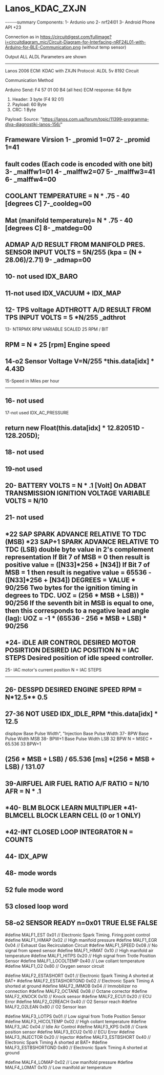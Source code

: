 # Lanos_KDAC_ZXJN

------summary
Components:
1- Ardunio uno
2- nrf24l01
3- Android Phone API +23

Connection as in https://circuitdigest.com/fullimage?i=circuitdiagram_mic/Circuit-Diagram-for-Interfacing-nRF24L01-with-Arduino-for-BLE-Communication.png
(without temp sensor)

Output
ALL ALDL Parameters are shown

----------------------------
Lanos 2006
ECM: KDAC with ZXJN
Protocol: ALDL 5v 8192
Circuit







Communication Method

Arduino Send: F4 57 01 00 B4 (all hex)
ECM response: 64 Byte 
1.	Header: 3 byte (F4 92  01)
2.	Payload: 60 Byte
3.	CRC: 1 Byte



Payload:
Source: "https://lanos.com.ua/forum/topic/11399-programma-dlya-diagnostiki-lanos-156/"

Frameware Virsion
1- _promid 1=07
2- _promid 1=41
------------------------------------------------
fault codes (Each code is encoded with one bit)
3- _malffw1=01
4- _malffw2=07
5- _malffw3=41
6- _malffw4=00 
--------------------------------------------
COOLANT TEMPERATURE = N * .75 - 40 [degrees C]
7-_cooldeg=00
-----------------------------------------------------
Mat (manifold temperature)= N * .75 - 40 [degrees C]
8- _matdeg=00 
-----------------------------------------------------
ADMAP       A/D RESULT FROM MANIFOLD PRES. SENSOR INPUT
                      VOLTS = 5N/255
                      (kpa = (N + 28.06)/2.71)
9- _admap=00
-------------------------------------------------------
10- not used  IDX_BARO
-------------------------------------------------------
11-not used  IDX_VACUUM + IDX_MAP
-------------------------------------------------------
12- TPS voltage ADTHROTT    A/D RESULT FROM TPS INPUT
                      VOLTS = 5 *N/255
_adthrot
-------------------------------------------------------
13- NTRPMX      RPM VARIABLE SCALED 25 RPM / BIT
                    
RPM = N * 25 [rpm]
Engine speed
------------------------------------------------------
14-o2 Sensor Voltage
V=N/255
*this.data[idx] * 4.43D
---------------------------
15-Speed in Miles per hour

--------------------------
16- not used 
-------------------------------------------------------
17-not used IDX_AC_PRESSURE

return new Float(this.data[idx] * 12.82051D - 128.205D);
-------------------------------------------------------
18- not used
-------------------------------------------------------
19-not used
-------------------------------------------------------
20-  BATTERY VOLTS = N * .1 [Volt] On
     ADBAT       TRANSMISSION IGNITION VOLTAGE VARIABLE
                      VOLTS = N/10
-----------------------------------------------------
21- not used
------------------------------------------------------
*22       SAP           SPARK ADVANCE RELATIVE TO TDC  (MSB)
*23       SAP+1         SPARK ADVANCE RELATIVE TO TDC  (LSB)
              double byte value in 2's complement representation
              If Bit 7 of MSB = 0  then result is positive
                 value = ([N33]*256 + [N34])
              If Bit 7 of MSB = 1  then result is negative
                 value = 65536 - ([N33]*256 + [N34])
                        DEGREES = VALUE * 90/256
Two bytes for the ignition timing in degrees to TDC.
UOZ = (256 * MSB + LSB)) * 90/256
If the seventh bit in MSB is equal to one, then this corresponds to a negative lead angle (lag):
UOZ = -1 * (65536 - 256 * MSB + LSB) * 90/256
------------------------------
*24-  iDLE AIR CONTROL DESIRED MOTOR POSIRTION
DESIRED IAC POSITION
N = IAC STEPS
Desired position of idle speed controller.
-----------------
25- IAC motor's current position
                        N = IAC STEPS
 
-------------------
26- DESSPD        DESIRED ENGINE SPEED
                        RPM = N*12.5** 0.5 
-------------------
27-36 NOT USED    IDX_IDLE_RPM
*this.data[idx] * 12.5
----------------------
  dispbpw Base Pulse Width", "Injection Base Pulse Width
37- BPW	Base Pulse Width MSB
38-	BPW+1	Base Pulse Width LSB
32 BPW N = MSEC * 65.536
33 BPW+1

(256 * MSB + LSB) / 65.536 [ms]
*(256 * MSB + LSB) / 131.07
------------
39-AIRFUEL       AIR FUEL RATIO
                        A/F RATIO = N/10
AFR = N * .1
--------------------------------------------
*40-       BLM           BLOCK LEARN MULTIPLIER
*41-       BLMCELL       BLOCK LEARN CELL (0 or 1 ONLY)
---------------------------------------------
*42-INT           CLOSED LOOP INTEGRATOR
                        N = COUNTS
---------------
44- IDX_APW
---------
48- mode words
--------
52 fule mode word
---
53 closed loop word
--------
58-o2 SENSOR READY
n=0x01 TRUE
ELSE FALSE
--------------------





#define MALF1_EST          0x01 // Electronic Spark Timing. Firing point control
#define MALF1_HIMAP        0x02 // High manifold pressure
#define MALF1_EGR          0x04 // Exhaust Gas Recirculation Circuit
#define MALF1_SPEED        0x08 // No signal from speed sensor
#define MALF1_HIMAT        0x10 // High manifold air temperature
#define MALF1_HITPS        0x20 // High signal from Trotle Position Sensor
#define MALF1_LOCOLTEMP    0x40 // Low collant temperature
#define MALF1_O2           0x80 // Oxygen sensor circuit

#define MALF2_ESTASHORT    0x01 // Electronic Spark Timing A shorted at BAT+
#define MALF2_ESTASHORTGND 0x02 // Electronic Spark Timing A shorted at ground
#define MALF2_IMMOB        0x04 // Immobilizer no connection
#define MALF2_OCTANE       0x08 // Octane corrector
#define MALF2_KNOCK        0x10 // Knock sensor
#define MALF2_ECU1         0x20 // ECU Error
#define MALF2_O2REACH      0x40 // O2 Sensor reach
#define MALF2_O2LEAN       0x80 // O2 Sensor lean

#define MALF3_LOTPS        0x01 // Low signal from Trotle Position Sensor
#define MALF3_HICOLTEMP    0x02 // High collant temperature
#define MALF3_IAC          0x04 // Idle Air Control
#define MALF3_KPS          0x08 // Crank position sensor
#define MALF3_ECU2         0x10 // ECU Error
#define MALF3_INJECTOR     0x20 // Injector
#define MALF3_ESTBSHORT    0x40 // Electronic Spark Timing A shorted at BAT+
#define MALF3_ESTBSHORTGND 0x80 // Electronic Spark Timing A shorted at ground

#define MALF4_LOMAP        0x02 // Low manifold pressure
#define MALF4_LOMAT        0x10 // Low manifold air temperature
